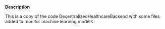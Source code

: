 **Description**

This is a copy of the code DecentralizedHealthcareBackend with some files added to monitor machine learning models
